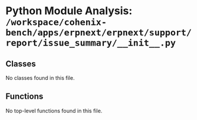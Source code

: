 # Python Module Analysis: `/workspace/cohenix-bench/apps/erpnext/erpnext/support/report/issue_summary/__init__.py`

## Classes

No classes found in this file.


## Functions

No top-level functions found in this file.
